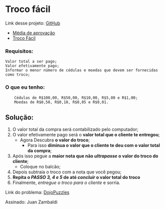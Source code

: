 # Troco fácil   

Link desse projeto: [GitHub](https://zambaldi21.github.io/)
- [Média de aprovação](https://zambaldi21.github.io/MediaDeAprovacao/index.html)
- [Troco Fácil](https://zambaldi21.github.io/TrocoFacil/index.html)

### Requisitos:
```
Valor total a ser pago;
Valor efetivamente pago;
Informar o menor número de cédulas e moedas que devem ser fornecidas como troco;
```
 
 ### O que eu tenho:
``` 
    Cédulas de R$100,00, R$50,00, R$10,00, R$5,00 e R$1,00;
    Moedas de R$0,50, R$0,10, R$0,05 e R$0,01.
```

## Solução: 
1. O valor total da compra será contabilizado pelo computador;
2. O valor efetivamente pago será o **valor total que o cliente te entregou**;
   - Agora Descubra **o valor do troco**;
     - Para isso **diminua o valor que o cliente te deu com o valor total da compra**;
3. Após isso pegue a **maior nota que não _ultrapasse_ o valor do troco do cliente**;
   - Coloque no balcão; 
4. Depois subtraia o  troco com a nota que você pegou;
5. **Repita o _PASSO 3, 4 e 5_ de até _concluir_ o valor total do troco** 
6. Finalmente, _entregue o troco para o cliente_ e sorria.

 Link do problema: [DojoPuzzles](https://dojopuzzles.com/problems/troco/)

 Assinado: Juan Zambaldi

